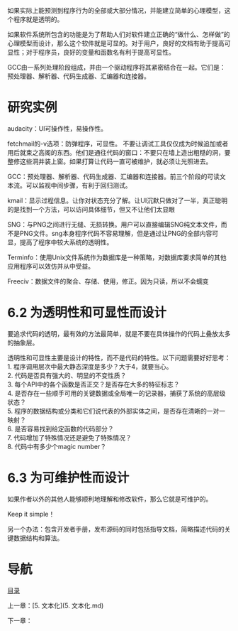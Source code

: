 如果实际上能预测到程序行为的全部或大部分情况，并能建立简单的心理模型，这个程序就是透明的。

如果软件系统所包含的功能是为了帮助人们对软件建立正确的“做什么、怎样做”的心理模型而设计，那么这个软件就是可显的。对于用户，良好的文档有助于提高可显性；对于程序员，良好的变量和函数名有利于提高可显性。

GCC由一系列处理阶段组成，并由一个驱动程序将其紧密结合在一起。它们是：预处理器、解析器、代码生成器、汇编器和连接器。

# 研究实例
audacity：UI可操作性，易操作性。

fetchmail的-v选项：防弹程序，可显性。
不要让调试工具仅仅成为时候追加或者用后就束之高阁的东西。他们是通往代码的窗口：不要只在墙上造出粗糙的洞，要整修这些洞并装上窗。如果打算让代码一直可被维护，就必须让光照进去。

GCC：预处理器、解析器、代码生成器、汇编器和连接器。前三个阶段的可读文本流。可以监视中间步骤，有利于回归测试。

kmail：显示过程信息。让你对状态充分了解。让UI沉默只做对了一半，真正聪明的是找到一个方法，可以访问具体细节，但又不让他们太显眼

SNG：与PNG之间进行无缝、无损转换。用户可以直接编辑SNG纯文本文件，而不是PNG文件。sng本身程序代码不容易理解，但是通过让PNG的全部内容可显，提高了程序中较大系统的透明性。

Terminfo：使用Unix文件系统作为数据库是一种策略，对数据库要求简单的其他应用程序可以效仿并从中受益。

Freeciv：数据文件的聚合、存储、使用，修正。因为只读，所以不会蠕变

# 6.2 为透明性和可显性而设计

要追求代码的透明，最有效的方法最简单，就是不要在具体操作的代码上叠放太多的抽象层。

透明性和可显性主要是设计的特性，而不是代码的特性。以下问题需要好好思考：
1. 程序调用层次中最大静态深度是多少？大于4，就要当心。  
2. 代码是否具有强大的、明显的不变性质？  
3. 每个API中的各个函数是否正交？是否存在大多的特征标志？  
4. 是否存在一些顺手可用的关键数据或全局唯一的记录器，捕获了系统的高层级状态？  
5. 程序的数据结构或分类和它们说代表的外部实体之间，是否存在清晰的一对一映射？  
6. 是否容易找到给定函数的代码部分？  
7. 代码增加了特殊情况还是避免了特殊情况？  
8. 代码中有多少个magic number？  

# 6.3 为可维护性而设计
如果作者以外的其他人能够顺利地理解和修改软件，那么它就是可维护的。

Keep it simple！

另一个办法：包含开发者手册，发布源码的同时包括指导文档，简略描述代码的关键数据结构和算法。

# 导航

[目录](README.md)

上一章：[5. 文本化](5. 文本化.md)

下一章：
